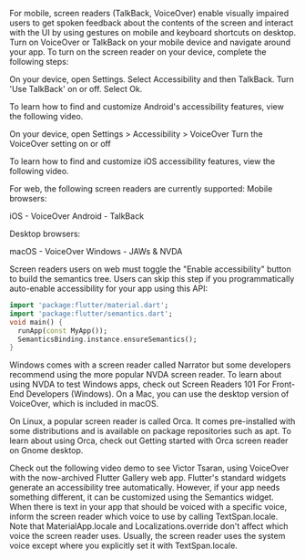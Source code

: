 For mobile, screen readers (TalkBack, VoiceOver)
enable visually impaired users to get spoken feedback about
the contents of the screen and interact with the UI by using
gestures on mobile and keyboard shortcuts on desktop.
Turn on VoiceOver or TalkBack on your mobile device and
navigate around your app.
To turn on the screen reader on your device, complete the following steps:



On your device, open Settings.
Select Accessibility and then TalkBack.
Turn 'Use TalkBack' on or off.
Select Ok.

To learn how to find and customize Android's
accessibility features, view the following video.




On your device, open Settings > Accessibility > VoiceOver
Turn the VoiceOver setting on or off

To learn how to find and customize iOS
accessibility features, view the following video.



For web, the following screen readers are currently supported:
Mobile browsers:

iOS - VoiceOver
Android - TalkBack

Desktop browsers:

macOS - VoiceOver
Windows - JAWs & NVDA

Screen readers users on web must toggle the
"Enable accessibility" button to build the semantics tree.
Users can skip this step if you programmatically auto-enable
accessibility for your app using this API:
```dart
import 'package:flutter/material.dart';
import 'package:flutter/semantics.dart';
void main() {
  runApp(const MyApp());
  SemanticsBinding.instance.ensureSemantics();
}
```


Windows comes with a screen reader called Narrator
but some developers recommend using the more popular
NVDA screen reader. To learn about using NVDA to test
Windows apps, check out
Screen Readers 101 For Front-End Developers (Windows).
On a Mac, you can use the desktop version of VoiceOver,
which is included in macOS.

On Linux, a popular screen reader is called Orca.
It comes pre-installed with some distributions
and is available on package repositories such as apt.
To learn about using Orca, check out
Getting started with Orca screen reader on Gnome desktop.



Check out the following video demo to see Victor Tsaran,
using VoiceOver with the now-archived Flutter Gallery web app.
Flutter's standard widgets generate an accessibility tree automatically.
However, if your app needs something different,
it can be customized using the Semantics widget.
When there is text in your app that should be voiced
with a specific voice, inform the screen reader
which voice to use by calling TextSpan.locale.
Note that MaterialApp.locale and Localizations.override
don't affect which voice the screen reader uses.
Usually, the screen reader uses the system voice
except where you explicitly set it with TextSpan.locale.
